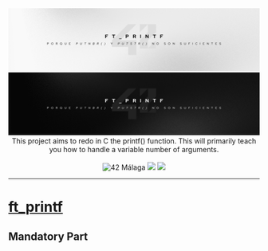 <div align="center" style="text-decoration: none;">
    <img src="https://raw.githubusercontent.com/15Galan/42_project-readmes/master/banners/cursus/projects/ft_printf-light.png#gh-light-mode-only" alt="Banner (claro)" />
    <img src="https://raw.githubusercontent.com/15Galan/42_project-readmes/master/banners/cursus/projects/ft_printf-dark.png#gh-dark-mode-only" alt="Banner (oscuro)" />
    <br>
    This project aims to redo in C the printf() function. This will primarily teach you how to handle a variable number of arguments.
    <br><br>
    <a href='https://profile.intra.42.fr/users/dsarmien' target="_blank" style="text-decoration: none;">
        <img alt='42 Málaga' src='https://img.shields.io/badge/Málaga-black?style=for-the-badge&logo=42&logoColor=white'/>
    </a>
    <img src="https://img.shields.io/badge/100%20%2F%20100-success?style=for-the-badge&label=SUCCESS&labelColor=%23424242&color=%23DACE28" />
    <img src="https://api.visitorbadge.io/api/visitors?path=https%3A%2F%2Fgithub.com%2FWildZarek%2Fft_printf&label=VISITORS&labelColor=%23424242&countColor=%23dace28&labelStyle=upper"/>
  
</div>

---

# <a href='https://projects.intra.42.fr/42cursus-ft_printf/dsarmien' target="_blank">ft_printf</a>

## Mandatory Part